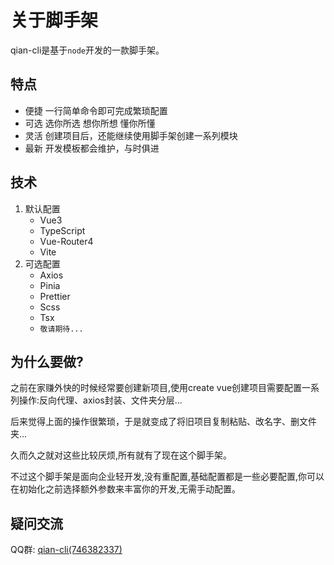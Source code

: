 # 关于脚手架
qian-cli是基于`node`开发的一款脚手架。

## 特点

- 便捷 一行简单命令即可完成繁琐配置
- 可选 选你所选 想你所想 懂你所懂
- 灵活 创建项目后，还能继续使用脚手架创建一系列模块
- 最新 开发模板都会维护，与时俱进

## 技术

1. 默认配置
   - Vue3
   - TypeScript
   - Vue-Router4
   - Vite
2. 可选配置
   - Axios
   - Pinia
   - Prettier
   - Scss
   - Tsx
   - `敬请期待...`
   
## 为什么要做?
之前在家赚外快的时候经常要创建新项目,使用create vue创建项目需要配置一系列操作:反向代理、axios封装、文件夹分层...

后来觉得上面的操作很繁琐，于是就变成了将旧项目复制粘贴、改名字、删文件夹...

久而久之就对这些比较厌烦,所有就有了现在这个脚手架。

不过这个脚手架是面向企业轻开发,没有重配置,基础配置都是一些必要配置,你可以在初始化之前选择额外参数来丰富你的开发,无需手动配置。

## 疑问交流

QQ群: <a target="_blank" href="https://qm.qq.com/cgi-bin/qm/qr?k=LrFpPFoHAHFikBUJQqKjViRJIY1BH250&jump_from=webapi">qian-cli(746382337)</a>